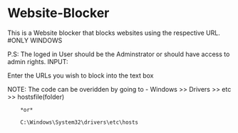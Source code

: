 # Website-Blocker
This is a Website blocker that blocks websites using the respective URL.  #ONLY WINDOWS


P.S: The loged in User should be the Adminstrator or should have access to admin rights.
INPUT: 
  
  
  Enter the URLs you wish to block into the text box
  


NOTE: The code can be overidden by going to -
        Windows >> Drivers >> etc >> hostsfile(folder)
        
        *or*
        
        C:\Windows\System32\drivers\etc\hosts

